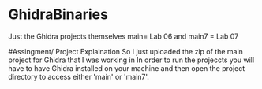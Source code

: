 # GhidraBinaries
Just the Ghidra projects themselves main= Lab 06 and main7 = Lab 07 


#Assingment/ Project Explaination 
So I just uploaded the zip of the main project for Ghidra that I was working in
In order to run the projeccts you will have to have Ghidra installed on your machine and then open the project directory
to access either 'main' or 'main7'.
